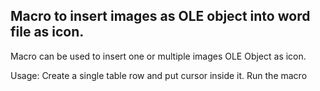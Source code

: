 Macro to insert images as OLE object into word file as icon.
--------------------------------------------------------------

Macro can be used to insert one or multiple images OLE Object as icon.


Usage:
Create a single table row and put cursor inside it.
Run the macro
